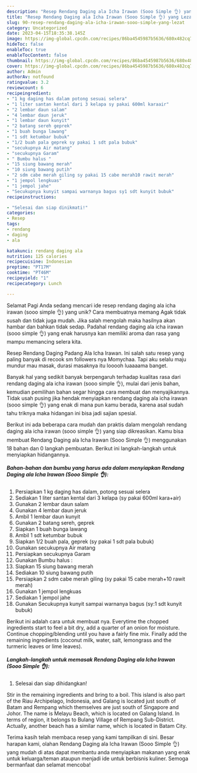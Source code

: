 ```yaml
---
description: "Resep Rendang Daging ala Icha Irawan (Sooo Simple 👌) yang Lezat"
title: "Resep Rendang Daging ala Icha Irawan (Sooo Simple 👌) yang Lezat"
slug: 90-resep-rendang-daging-ala-icha-irawan-sooo-simple-yang-lezat
category: Uncategorized
date: 2023-04-15T18:35:38.145Z
image: https://img-global.cpcdn.com/recipes/86ba4545987b5636/680x482cq70/rendang-daging-ala-icha-irawan-sooo-simple-foto-resep-utama.jpg
hideToc: false
enableToc: true
enableTocContent: false
thumbnail: https://img-global.cpcdn.com/recipes/86ba4545987b5636/680x482cq70/rendang-daging-ala-icha-irawan-sooo-simple-foto-resep-utama.jpg
cover: https://img-global.cpcdn.com/recipes/86ba4545987b5636/680x482cq70/rendang-daging-ala-icha-irawan-sooo-simple-foto-resep-utama.jpg
author: Admin
authorAv: notfound
ratingvalue: 3.2
reviewcount: 6
recipeingredient:
- "1 kg daging has dalam potong sesuai selera"
- "1 liter santan kental dari 3 kelapa sy pakai 600ml karaair"
- "2 lembar daun salam"
- "4 lembar daun jeruk"
- "1 lembar daun kunyit"
- "2 batang sereh geprek"
- "1 buah bunga lawang"
- "1 sdt ketumbar bubuk"
- "1/2 buah pala geprek sy pakai 1 sdt pala bubuk"
- "secukupnya Air matang"
- "secukupnya Garam"
- " Bumbu halus "
- "15 siung bawang merah"
- "10 siung bawang putih"
- "2 sdm cabe merah giling sy pakai 15 cabe merah10 rawit merah"
- "1 jempol lengkuas"
- "1 jempol jahe"
- "Secukupnya kunyit sampai warnanya bagus sy1 sdt kunyit bubuk"
recipeinstructions:

- "Selesai dan siap dinikmati!"
categories:
- Resep
tags:
- rendang
- daging
- ala

katakunci: rendang daging ala 
nutrition: 125 calories
recipecuisine: Indonesian
preptime: "PT17M"
cooktime: "PT46M"
recipeyield: "1"
recipecategory: Lunch

---
```



Selamat Pagi Anda sedang mencari ide resep rendang daging ala icha irawan (sooo simple 👌) yang unik? Cara membuatnya memang Agak tidak susah dan tidak juga mudah. Jika salah mengolah maka hasilnya akan hambar dan bahkan tidak sedap. Padahal rendang daging ala icha irawan (sooo simple 👌) yang enak harusnya kan memiliki aroma dan rasa yang mampu memancing selera kita.


Resep Rendang Daging Padang Ala Icha Irawan. Ini salah satu resep yang paling banyak di recook sm followers nya Momychaa. Tapi aku selalu maju mundur mau masak, durasi masaknya itu looooh luaaaama banget.

Banyak hal yang sedikit banyak berpengaruh terhadap kualitas rasa dari rendang daging ala icha irawan (sooo simple 👌), mulai dari jenis bahan, kemudian pemilihan bahan segar hingga cara membuat dan menyajikannya. Tidak usah pusing jika hendak menyiapkan rendang daging ala icha irawan (sooo simple 👌) yang enak di mana pun kamu berada, karena asal sudah tahu triknya maka hidangan ini bisa jadi sajian spesial.


Berikut ini ada beberapa cara mudah dan praktis dalam mengolah rendang daging ala icha irawan (sooo simple 👌) yang siap dikreasikan. Kamu bisa membuat Rendang Daging ala Icha Irawan (Sooo Simple 👌) menggunakan 18 bahan dan 0 langkah pembuatan. Berikut ini langkah-langkah untuk menyiapkan hidangannya.

<!--inarticleads1-->

##### Bahan-bahan dan bumbu yang harus ada dalam menyiapkan Rendang Daging ala Icha Irawan (Sooo Simple 👌):

1. Persiapkan 1 kg daging has dalam, potong sesuai selera
1. Sediakan 1 liter santan kental dari 3 kelapa (sy pakai 600ml kara+air)
1. Gunakan 2 lembar daun salam
1. Gunakan 4 lembar daun jeruk
1. Ambil 1 lembar daun kunyit
1. Gunakan 2 batang sereh, geprek
1. Siapkan 1 buah bunga lawang
1. Ambil 1 sdt ketumbar bubuk
1. Siapkan 1/2 buah pala, geprek (sy pakai 1 sdt pala bubuk)
1. Gunakan secukupnya Air matang
1. Persiapkan secukupnya Garam
1. Gunakan  Bumbu halus :
1. Siapkan 15 siung bawang merah
1. Sediakan 10 siung bawang putih
1. Persiapkan 2 sdm cabe merah giling (sy pakai 15 cabe merah+10 rawit merah)
1. Gunakan 1 jempol lengkuas
1. Sediakan 1 jempol jahe
1. Gunakan Secukupnya kunyit sampai warnanya bagus (sy:1 sdt kunyit bubuk)


Berikut ini adalah cara untuk membuat nya. Everytime the chopped ingredients start to feel a bit dry, add a quarter of an onion for moisture. Continue chopping/blending until you have a fairly fine mix. Finally add the remaining ingredients (coconut milk, water, salt, lemongrass and the turmeric leaves or lime leaves). 

<!--inarticleads2-->

##### Langkah-langkah untuk memasak Rendang Daging ala Icha Irawan (Sooo Simple 👌):


1. Selesai dan siap dihidangkan!

Stir in the remaining ingredients and bring to a boil. This island is also part of the Riau Archipelago, Indonesia, and Galang is located just south of Batam and Rempang which themselves are just south of Singapore and Johor. The name is Melayu Beach, which is located on Galang Island. In terms of region, it belongs to Bulang Village of Rempang Sub-District. Actually, another beach has a similar name, which is located in Batam City. 

Terima kasih telah membaca resep yang kami tampilkan di sini. Besar harapan kami, olahan Rendang Daging ala Icha Irawan (Sooo Simple 👌) yang mudah di atas dapat membantu anda menyiapkan makanan yang enak untuk keluarga/teman ataupun menjadi ide untuk berbisnis kuliner. Semoga bermanfaat dan selamat mencoba!
